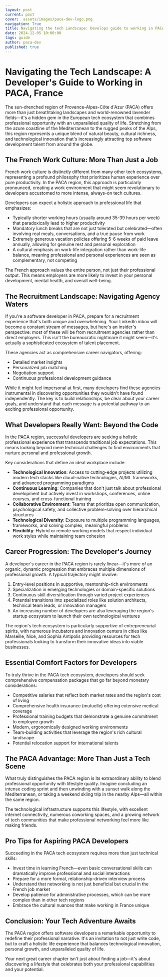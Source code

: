 ```yaml
---
layout: post
current: post
cover:  assets/images/paca-dev-logo.png
navigation: True
title: Navigating the tech Landscape: Develops guide to working in PACA France
date: 2024-12-05 10:00:00
tags: guide
author: paca-dev
published: true
---
```

# Navigating the Tech Landscape: A Developer's Guide to Working in PACA, France

The sun-drenched region of Provence-Alpes-Côte d'Azur (PACA) offers more than just breathtaking landscapes and world-renowned lavender fields—it's a hidden gem in the European tech ecosystem that combines professional opportunity with an unparalleled quality of life. Stretching from the azure coastline of the Mediterranean to the rugged peaks of the Alps, this region represents a unique blend of natural beauty, cultural richness, and technological innovation that's increasingly attracting top software development talent from around the globe.

## The French Work Culture: More Than Just a Job

French work culture is distinctly different from many other tech ecosystems, representing a profound philosophy that prioritizes human experience over pure productivity. In the PACA region, this approach is particularly pronounced, creating a work environment that might seem revolutionary to developers accustomed to more intense, always-on tech cultures.

Developers can expect a holistic approach to professional life that emphasizes:

- Typically shorter working hours (usually around 35-39 hours per week) that paradoxically lead to higher productivity
- Mandatory lunch breaks that are not just tolerated but celebrated—often involving real meals, conversations, and a true pause from work
- Extremely generous vacation policies offering 5-6 weeks of paid leave annually, allowing for genuine rest and personal exploration
- A cultural emphasis on work-life integration rather than work-life balance, meaning professional and personal experiences are seen as complementary, not competing

The French approach values the entire person, not just their professional output. This means employers are more likely to invest in your personal development, mental health, and overall well-being.

## The Recruitment Landscape: Navigating Agency Waters

If you're a software developer in PACA, prepare for a recruitment experience that's both unique and overwhelming. Your LinkedIn inbox will become a constant stream of messages, but here's an insider's perspective: most of these will be from recruitment agencies rather than direct employers. This isn't the bureaucratic nightmare it might seem—it's actually a sophisticated ecosystem of talent placement.

These agencies act as comprehensive career navigators, offering:

- Detailed market insights
- Personalized job matching
- Negotiation support
- Continuous professional development guidance

While it might feel impersonal at first, many developers find these agencies instrumental in discovering opportunities they wouldn't have found independently. The key is to build relationships, be clear about your career goals, and understand that each message is a potential pathway to an exciting professional opportunity.

## What Developers Really Want: Beyond the Code

In the PACA region, successful developers are seeking a holistic professional experience that transcends traditional job expectations. This means looking beyond mere technical challenges to find environments that nurture personal and professional growth.

Key considerations that define an ideal workplace include:

- **Technological Innovation**: Access to cutting-edge projects utilizing modern tech stacks like cloud-native technologies, AI/ML frameworks, and advanced programming paradigms
- **Continuous Learning**: Companies that don't just talk about professional development but actively invest in workshops, conferences, online courses, and cross-functional training
- **Collaborative Environment**: Teams that prioritize open communication, psychological safety, and collective problem-solving over hierarchical structures
- **Technological Diversity**: Exposure to multiple programming languages, frameworks, and solving complex, meaningful problems
- **Flexibility**: Hybrid or remote working models that respect individual work styles while maintaining team cohesion

## Career Progression: The Developer's Journey

A developer's career in the PACA region is rarely linear—it's more of an organic, dynamic progression that embraces multiple dimensions of professional growth. A typical trajectory might involve:

1. Entry-level positions in supportive, mentorship-rich environments
2. Specialization in emerging technologies or domain-specific solutions
3. Continuous skill diversification through varied project experiences
4. Potential transitions into specialized roles like solution architects, technical team leads, or innovation managers
5. An increasing number of developers are also leveraging the region's startup ecosystem to launch their own technological ventures

The region's tech ecosystem is particularly supportive of entrepreneurial spirits, with numerous incubators and innovation centers in cities like Marseille, Nice, and Sophia Antipolis providing resources for tech professionals looking to transform their innovative ideas into viable businesses.

## Essential Comfort Factors for Developers

To truly thrive in the PACA tech ecosystem, developers should seek comprehensive compensation packages that go far beyond monetary considerations:

- Competitive salaries that reflect both market rates and the region's cost of living
- Comprehensive health insurance (mutuelle) offering extensive medical coverage
- Professional training budgets that demonstrate a genuine commitment to employee growth
- Modern, ergonomically designed working environments
- Team-building activities that leverage the region's rich cultural landscape
- Potential relocation support for international talents

## The PACA Advantage: More Than Just a Tech Scene

What truly distinguishes the PACA region is its extraordinary ability to blend professional opportunity with lifestyle quality. Imagine concluding an intense coding sprint and then unwinding with a sunset walk along the Mediterranean, or taking a weekend skiing trip in the nearby Alps—all within the same region.

The technological infrastructure supports this lifestyle, with excellent internet connectivity, numerous coworking spaces, and a growing network of tech communities that make professional networking feel more like making friends.

## Pro Tips for Aspiring PACA Developers

Succeeding in the PACA tech ecosystem requires more than just technical skills:

- Invest time in learning French—even basic conversational skills can dramatically improve professional and social interactions
- Prepare for a more formal, relationship-driven interview process
- Understand that networking is not just beneficial but crucial in the French job market
- Develop patience for administrative processes, which can be more complex than in other tech regions
- Embrace the cultural nuances that make working in France unique

## Conclusion: Your Tech Adventure Awaits

The PACA region offers software developers a remarkable opportunity to redefine their professional narrative. It's an invitation to not just write code, but to craft a holistic life experience that balances technological innovation, personal growth, and unparalleled quality of life.

Your next great career chapter isn't just about finding a job—it's about discovering a lifestyle that celebrates both your professional capabilities and your potential.